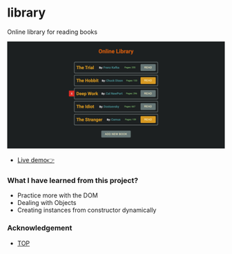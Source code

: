 # library

Online library for reading books

![Demo](images/demo-library.jpg)

- [Live demo👉]()

### What I have learned from this project?

- Practice more with the DOM
- Dealing with Objects
- Creating instances from constructor dynamically

### Acknowledgement

- [TOP](https://www.theodinproject.com/lessons/node-path-javascript-library)
